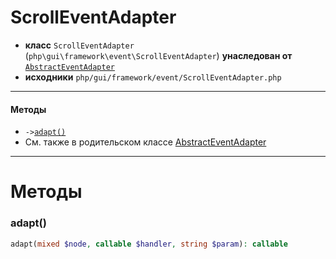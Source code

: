 # ScrollEventAdapter

- **класс** `ScrollEventAdapter` (`php\gui\framework\event\ScrollEventAdapter`) **унаследован от** [`AbstractEventAdapter`](https://github.com/jphp-compiler/develnext/blob/master/dn-app-framework/api-docs/classes/php/gui/framework/event/AbstractEventAdapter.ru.md)
- **исходники** `php/gui/framework/event/ScrollEventAdapter.php`

---

#### Методы

- `->`[`adapt()`](#method-adapt)
- См. также в родительском классе [AbstractEventAdapter](https://github.com/jphp-compiler/develnext/blob/master/dn-app-framework/api-docs/classes/php/gui/framework/event/AbstractEventAdapter.ru.md)

---
# Методы

<a name="method-adapt"></a>

### adapt()
```php
adapt(mixed $node, callable $handler, string $param): callable
```
